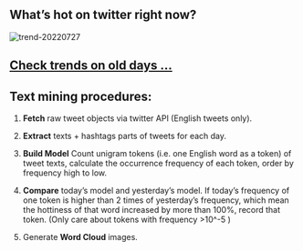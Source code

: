 ## What’s hot on twitter right now?

![trend-20220727][wordcloud]

[wordcloud]: https://raw.githubusercontent.com/xdqc/tweet-trend-everyday/master/word-cloud/trend-20220727.png?token=AF5V4P7ADR6KQBZ4CEDTNIK6AXRMU "trend-20220727"

## [Check trends on old days ...](https://github.com/xdqc/tweet-trend-everyday/tree/master/word-cloud)

## Text mining procedures:

1. **Fetch** raw tweet objects via twitter API (English tweets only).

2. **Extract** texts + hashtags parts of tweets for each day.

3. **Build Model** Count unigram tokens (i.e. one English word as a token) of tweet texts, calculate the occurrence frequency of each token, order by frequency high to low.

4. **Compare** today’s model and yesterday’s model. If today’s frequency of one token is higher than 2 times of yesterday’s frequency, which mean the hottiness of that word increased by more than 100%, record that token. (Only care about tokens with frequency >10^-5 )

5. Generate **Word Cloud** images.
